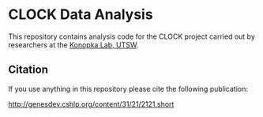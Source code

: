 CLOCK Data Analysis
==========================

This repository contains analysis code for the CLOCK project carried out by researchers at the [Konopka Lab, UTSW](http://konopkalab.org/).

## Citation

If you use anything in this repository please cite the following publication:

http://genesdev.cshlp.org/content/31/21/2121.short
